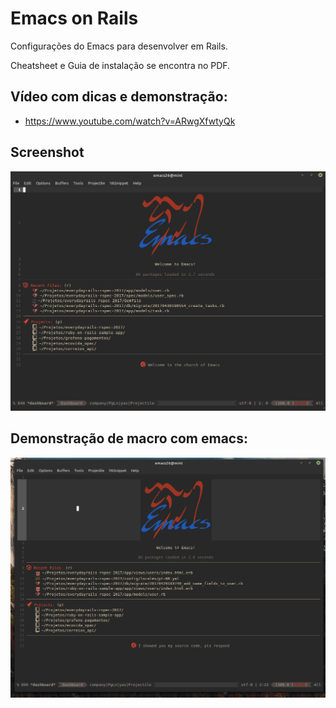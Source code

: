 # Emacs on Rails

Configurações do Emacs para desenvolver em Rails.

Cheatsheet e Guia de instalação se encontra no PDF.

## Vídeo com dicas e demonstração:

- https://www.youtube.com/watch?v=ARwgXfwtyQk

## Screenshot

![screenshot](https://github.com/otavioschwanck/emacs_on_rails/blob/master/dashboard.png?raw=true)

## Demonstração de macro com emacs:

![demonstration](https://github.com/otavioschwanck/emacs_on_rails/blob/master/macro%20example.gif?raw=true)

